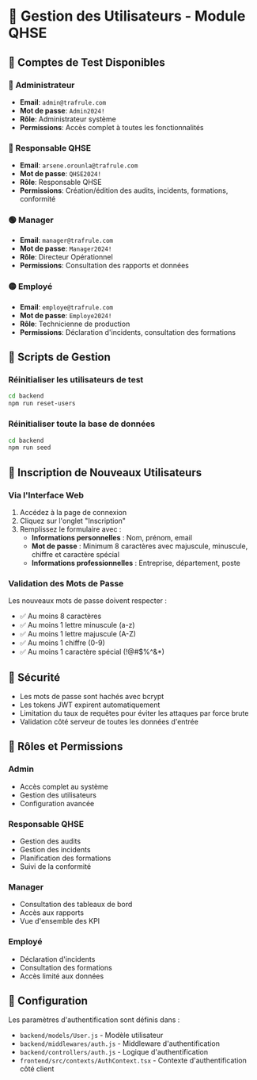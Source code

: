 # 👤 Gestion des Utilisateurs - Module QHSE

## 🔑 Comptes de Test Disponibles

### 🔴 Administrateur
- **Email**: `admin@trafrule.com`
- **Mot de passe**: `Admin2024!`
- **Rôle**: Administrateur système
- **Permissions**: Accès complet à toutes les fonctionnalités

### 🔵 Responsable QHSE
- **Email**: `arsene.orounla@trafrule.com`
- **Mot de passe**: `QHSE2024!`
- **Rôle**: Responsable QHSE
- **Permissions**: Création/édition des audits, incidents, formations, conformité

### 🟢 Manager
- **Email**: `manager@trafrule.com`
- **Mot de passe**: `Manager2024!`
- **Rôle**: Directeur Opérationnel
- **Permissions**: Consultation des rapports et données

### 🟡 Employé
- **Email**: `employe@trafrule.com`
- **Mot de passe**: `Employe2024!`
- **Rôle**: Technicienne de production
- **Permissions**: Déclaration d'incidents, consultation des formations

## 🚀 Scripts de Gestion

### Réinitialiser les utilisateurs de test
```bash
cd backend
npm run reset-users
```

### Réinitialiser toute la base de données
```bash
cd backend
npm run seed
```

## 📝 Inscription de Nouveaux Utilisateurs

### Via l'Interface Web
1. Accédez à la page de connexion
2. Cliquez sur l'onglet "Inscription"
3. Remplissez le formulaire avec :
   - **Informations personnelles** : Nom, prénom, email
   - **Mot de passe** : Minimum 8 caractères avec majuscule, minuscule, chiffre et caractère spécial
   - **Informations professionnelles** : Entreprise, département, poste

### Validation des Mots de Passe
Les nouveaux mots de passe doivent respecter :
- ✅ Au moins 8 caractères
- ✅ Au moins 1 lettre minuscule (a-z)
- ✅ Au moins 1 lettre majuscule (A-Z)
- ✅ Au moins 1 chiffre (0-9)
- ✅ Au moins 1 caractère spécial (!@#$%^&*)

## 🔐 Sécurité

- Les mots de passe sont hachés avec bcrypt
- Les tokens JWT expirent automatiquement
- Limitation du taux de requêtes pour éviter les attaques par force brute
- Validation côté serveur de toutes les données d'entrée

## 🎯 Rôles et Permissions

### Admin
- Accès complet au système
- Gestion des utilisateurs
- Configuration avancée

### Responsable QHSE
- Gestion des audits
- Gestion des incidents
- Planification des formations
- Suivi de la conformité

### Manager
- Consultation des tableaux de bord
- Accès aux rapports
- Vue d'ensemble des KPI

### Employé
- Déclaration d'incidents
- Consultation des formations
- Accès limité aux données

## 🔧 Configuration

Les paramètres d'authentification sont définis dans :
- `backend/models/User.js` - Modèle utilisateur
- `backend/middlewares/auth.js` - Middleware d'authentification
- `backend/controllers/auth.js` - Logique d'authentification
- `frontend/src/contexts/AuthContext.tsx` - Contexte d'authentification côté client
